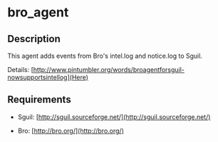 # bro_agent


## Description

This agent adds events from Bro's intel.log and notice.log to Sguil.

Details: [http://www.pintumbler.org/words/broagentforsguil-nowsupportsintellog](Here)

## Requirements

* Sguil: [http://sguil.sourceforge.net/](http://sguil.sourceforge.net/)

* Bro: [http://bro.org/](http://bro.org/)
